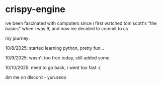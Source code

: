 # crispy-engine

ive been fascinated with computers since i first watched tom scott's "the basics" when i was 9, and now ive decided to commit to cs

my journey:

10/8/2025: started learning python, pretty fun...

10/9/2025: wasn't too free today, still added some

10/10/2025: need to go back, i went too fast :(

dm me on discord - yun.seoo
